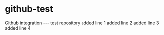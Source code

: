 # github-test
Github integration --- test repository
added line 1
added line 2
added line 3
added line 4